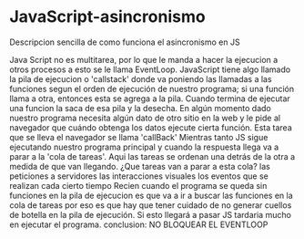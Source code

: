 # JavaScript-asincronismo
Descripcion sencilla de como funciona el asincronismo en JS

Java Script no es multitarea, por lo que le manda a hacer la ejecucion a otros procesos a esto se le llama EventLoop.
JavaScript tiene algo llamado la pila de ejecucion o 'callstack' donde va poniendo las llamadas a las funciones segun el orden de ejecución de nuestro programa; si una función llama a otra, entonces esta se agrega a la pila.
Cuando termina de ejecutar una funcion la saca de esa pila y la desecha.
En algún momento dado nuestro programa necesita algún dato de otro sitio en la web y le pide al navegador que cuándo obtenga los datos ejecute cierta función.
Esta tarea que se lleva el navegador se llama 'callBack' 
Mientras tanto JS sigue ejecutando nuestro programa principal y cuando la respuesta llega va a parar a la 'cola de tareas'.
Aqui las tareas se ordenan una detrás de la otra a medida de que van llegando.
¿Que tareas van a parar a esta cola?
las peticiones a servidores
las interacciones visuales
los eventos que se realizan cada cierto tiempo
Recien cuando el programa se queda sin funciones en la pila de ejecucion es que va a ir a buscar las funciones en la cola de tareas por eso es que hay que tener cuidado de no generar cuellos de botella en la pila de ejecución. Si esto llegará a pasar JS tardaria mucho en ejecutar el programa.
conclusion:
NO BLOQUEAR EL EVENTLOOP
